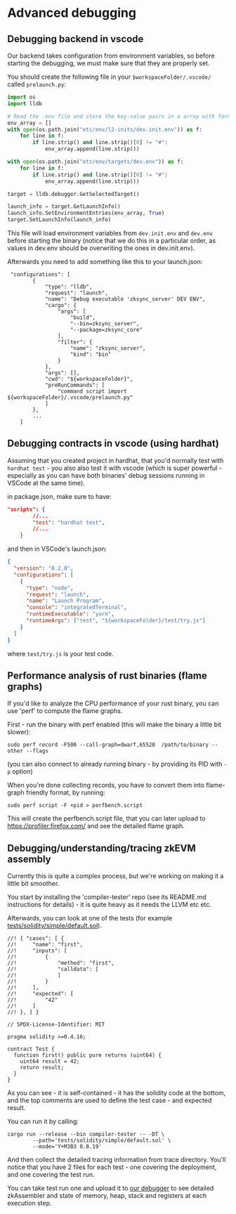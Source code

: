 # Advanced debugging

## Debugging backend in vscode

Our backend takes configuration from environment variables, so before starting the debugging, we must make sure that
they are properly set.

You should create the following file in your `$workspaceFolder/.vscode/` called `prelaunch.py`:

```python
import os
import lldb

# Read the .env file and store the key-value pairs in a array with format ["key=value"]
env_array = []
with open(os.path.join("etc/env/l2-inits/dev.init.env")) as f:
    for line in f:
        if line.strip() and line.strip()[0] != "#":
            env_array.append(line.strip())

with open(os.path.join("etc/env/targets/dev.env")) as f:
    for line in f:
        if line.strip() and line.strip()[0] != "#":
            env_array.append(line.strip())

target = lldb.debugger.GetSelectedTarget()

launch_info = target.GetLaunchInfo()
launch_info.SetEnvironmentEntries(env_array, True)
target.SetLaunchInfo(launch_info)
```

This file will load environment variables from `dev.init.env` and `dev.env` before starting the binary (notice that we
do this in a particular order, as values in dev.env should be overwriting the ones in dev.init.env).

Afterwards you need to add something like this to your launch.json:

```
 "configurations": [
        {
            "type": "lldb",
            "request": "launch",
            "name": "Debug executable 'zksync_server' DEV ENV",
            "cargo": {
                "args": [
                    "build",
                    "--bin=zksync_server",
                    "--package=zksync_core"
                ],
                "filter": {
                    "name": "zksync_server",
                    "kind": "bin"
                }
            },
            "args": [],
            "cwd": "${workspaceFolder}",
            "preRunCommands": [
                "command script import ${workspaceFolder}/.vscode/prelaunch.py"
            ]
        },
        ...
    ]
```

## Debugging contracts in vscode (using hardhat)

Assuming that you created project in hardhat, that you'd normally test with `hardhat test` - you also also test it with
vscode (which is super powerful - especially as you can have both binaries' debug sessions running in VSCode at the same
time).

in package.json, make sure to have:

```json
"scripts": {
        //...
        "test": "hardhat test",
        //...
    }
```

and then in VSCode's launch.json:

```json
{
  "version": "0.2.0",
  "configurations": [
    {
      "type": "node",
      "request": "launch",
      "name": "Launch Program",
      "console": "integratedTerminal",
      "runtimeExecutable": "yarn",
      "runtimeArgs": ["test", "${workspaceFolder}/test/try.js"]
    }
  ]
}
```

where `test/try.js` is your test code.

## Performance analysis of rust binaries (flame graphs)

If you'd like to analyze the CPU performance of your rust binary, you can use 'perf' to compute the flame graphs.

First - run the binary with perf enabled (this will make the binary a little bit slower):

```
sudo perf record -F500 --call-graph=dwarf,65528  /path/to/binary --other --flags
```

(you can also connect to already running binary - by providing its PID with `-p` option)

When you're done collecting records, you have to convert them into flame-graph friendly format, by running:

```
sudo perf script -F +pid > perfbench.script
```

This will create the perfbench.script file, that you can later upload to <https://profiler.firefox.com/> and see the
detailed flame graph.

## Debugging/understanding/tracing zkEVM assembly

Currently this is quite a complex process, but we're working on making it a little bit smoother.

You start by installing the 'compiler-tester' repo (see its README.md instructions for details) - it is quite heavy as
it needs the LLVM etc etc.

Afterwards, you can look at one of the tests (for example
[tests/solidity/simple/default.sol](https://github.com/matter-labs/era-compiler-tests/blob/main/solidity/simple/default.sol)).

```solidity
//! { "cases": [ {
//!     "name": "first",
//!     "inputs": [
//!         {
//!             "method": "first",
//!             "calldata": [
//!             ]
//!         }
//!     ],
//!     "expected": [
//!         "42"
//!     ]
//! }, ] }

// SPDX-License-Identifier: MIT

pragma solidity >=0.4.16;

contract Test {
  function first() public pure returns (uint64) {
    uint64 result = 42;
    return result;
  }
}

```

As you can see - it is self-contained - it has the solidity code at the bottom, and the top comments are used to define
the test case - and expected result.

You can run it by calling:

```shell
cargo run --release --bin compiler-tester -- -DT \
        --path='tests/solidity/simple/default.sol' \
        --mode='Y+M3B3 0.8.19'
```

And then collect the detailed tracing information from trace directory. You'll notice that you have 2 files for each
test - one covering the deployment, and one covering the test run.

You can take test run one and upload it to [our debugger](https://explorer.zksync.io/tools/debugger) to see detailed
zkAssembler and state of memory, heap, stack and registers at each execution step.
